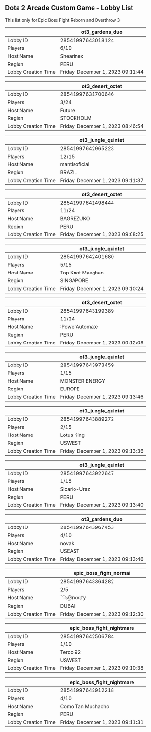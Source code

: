 ## Dota 2 Arcade Custom Game - Lobby List

This list only for Epic Boss Fight Reborn and Overthrow 3

|  | ot3_gardens_duo |
| ------ | ------ |
| Lobby ID | 28541997643018124 |
| Players | 6/10 |
| Host Name | Shearinex |
| Region | PERU |
| Lobby Creation Time | Friday, December 1, 2023 09:11:44 |


|  | ot3_desert_octet |
| ------ | ------ |
| Lobby ID | 28541997631700646 |
| Players | 3/24 |
| Host Name | Future |
| Region | STOCKHOLM |
| Lobby Creation Time | Friday, December 1, 2023 08:46:54 |


|  | ot3_jungle_quintet |
| ------ | ------ |
| Lobby ID | 28541997642965223 |
| Players | 12/15 |
| Host Name | mantisoficial |
| Region | BRAZIL |
| Lobby Creation Time | Friday, December 1, 2023 09:11:37 |


|  | ot3_desert_octet |
| ------ | ------ |
| Lobby ID | 28541997641498444 |
| Players | 11/24 |
| Host Name | BAGREZUKO |
| Region | PERU |
| Lobby Creation Time | Friday, December 1, 2023 09:08:25 |


|  | ot3_jungle_quintet |
| ------ | ------ |
| Lobby ID | 28541997642401680 |
| Players | 5/15 |
| Host Name | Top Knot.Maeghan |
| Region | SINGAPORE |
| Lobby Creation Time | Friday, December 1, 2023 09:10:24 |


|  | ot3_desert_octet |
| ------ | ------ |
| Lobby ID | 28541997643199389 |
| Players | 11/24 |
| Host Name | :PowerAutomate |
| Region | PERU |
| Lobby Creation Time | Friday, December 1, 2023 09:12:08 |


|  | ot3_jungle_quintet |
| ------ | ------ |
| Lobby ID | 28541997643973459 |
| Players | 1/15 |
| Host Name | MONSTER ENERGY |
| Region | EUROPE |
| Lobby Creation Time | Friday, December 1, 2023 09:13:46 |


|  | ot3_jungle_quintet |
| ------ | ------ |
| Lobby ID | 28541997643889272 |
| Players | 2/15 |
| Host Name | Lotus King |
| Region | USWEST |
| Lobby Creation Time | Friday, December 1, 2023 09:13:36 |


|  | ot3_jungle_quintet |
| ------ | ------ |
| Lobby ID | 28541997643922647 |
| Players | 1/15 |
| Host Name | Sicario-Ursz |
| Region | PERU |
| Lobby Creation Time | Friday, December 1, 2023 09:13:40 |


|  | ot3_gardens_duo |
| ------ | ------ |
| Lobby ID | 28541997643967453 |
| Players | 4/10 |
| Host Name | novak |
| Region | USEAST |
| Lobby Creation Time | Friday, December 1, 2023 09:13:46 |


|  | epic_boss_fight_normal |
| ------ | ------ |
| Lobby ID | 28541997643364282 |
| Players | 2/5 |
| Host Name | ¯̄ ͡ ̶๖ۣۜGrαvιтy |
| Region | DUBAI |
| Lobby Creation Time | Friday, December 1, 2023 09:12:30 |


|  | epic_boss_fight_nightmare |
| ------ | ------ |
| Lobby ID | 28541997642506784 |
| Players | 1/10 |
| Host Name | Terco 92 |
| Region | USWEST |
| Lobby Creation Time | Friday, December 1, 2023 09:10:38 |


|  | epic_boss_fight_nightmare |
| ------ | ------ |
| Lobby ID | 28541997642912218 |
| Players | 4/10 |
| Host Name | Como Tan Muchacho |
| Region | PERU |
| Lobby Creation Time | Friday, December 1, 2023 09:11:31 |


